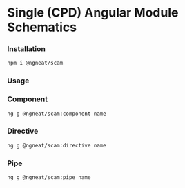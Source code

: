 # Single (CPD) Angular Module Schematics

### Installation
```bash
npm i @ngneat/scam
```

### Usage

### Component
```bash
ng g @ngneat/scam:component name
```

### Directive
```bash
ng g @ngneat/scam:directive name
```

### Pipe
```bash
ng g @ngneat/scam:pipe name
```